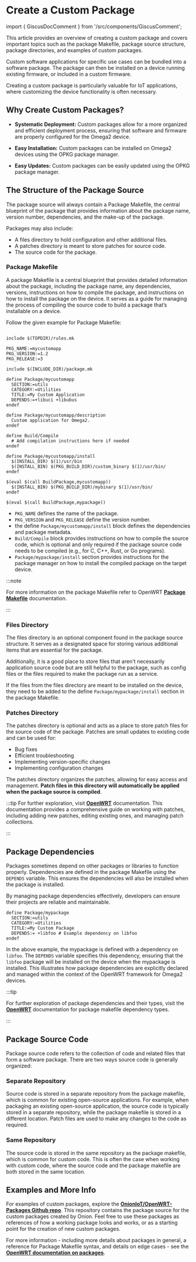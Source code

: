 # Create a Custom Package

import { GiscusDocComment } from '/src/components/GiscusComment';

This article provides an overview of creating a custom package and covers important topics such as the package Makefile, package source structure, package directories, and examples of custom packages.

Custom software applications for specific use cases can be bundled into a software package. The package can then be installed on a device running existing firmware, or included in a custom firmware.

Creating a custom package is particularly valuable for IoT applications, where customizing the device functionality is often necessary.

## Why Create Custom Packages?

- **Systematic Deployment:** Custom packages allow for a more organized and efficient deployment process, ensuring that software and firmware are properly configured for the Omega2 device.

- **Easy Installation:** Custom packages can be installed on Omega2 devices using the OPKG package manager.

- **Easy Updates:** Custom packages can be easily updated using the OPKG package manager.

## The Structure of the Package Source

The package source will always contain a Package Makefile, the central blueprint of the package that provides information about the package name, version number, dependencies, and the make-up of the package.

Packages may also include:

- A files directory to hold configuration and other additional files.
- A patches directory is meant to store patches for source code.
- The source code for the package.

### Package Makefile

A package Makefile is a central blueprint that provides detailed information about the package, including the package name, any dependencies, versions, instructions on how to compile the package, and instructions on how to install the package on the device. It serves as a guide for managing the process of compiling the source code to build a package that’s installable on a device.

Follow the given example for Package Makefile:

```shell

include $(TOPDIR)/rules.mk

PKG_NAME:=mycustomapp
PKG_VERSION:=1.2
PKG_RELEASE:=3

include $(INCLUDE_DIR)/package.mk

define Package/mycustomapp
  SECTION:=utils
  CATEGORY:=Utilities
  TITLE:=My Custom Application
  DEPENDS:=+libuci +libubus
endef

define Package/mycustomapp/description
  Custom application for Omega2.
endef

define Build/Compile
  # Add compilation instructions here if needed
endef

define Package/mycustomapp/install
  $(INSTALL_DIR) $(1)/usr/bin
  $(INSTALL_BIN) $(PKG_BUILD_DIR)/custom_binary $(1)/usr/bin/
endef

$(eval $(call BuildPackage,mycustomapp))
  $(INSTALL_BIN) $(PKG_BUILD_DIR)/mybinary $(1)/usr/bin/
endef

$(eval $(call BuildPackage,mypackage))

```

- `PKG_NAME` defines the name of the package.
- `PKG_VERSION` and `PKG_RELEASE` define the version number.
- the define `Package/mycustomapp/install` block defines the dependencies and package metadata.
- `Build/Compile` block provides instructions on how to compile the source code, which is optional and only required if the package source code needs to be compiled (e.g., for C, C++, Rust, or Go programs).
- `Package/mypackage/install` section provides instructions for the package manager on how to install the compiled package on the target device.

:::note

For more information on the package Makefile refer to OpenWRT [**Package Makefile**](https://openwrt.org/docs/guide-developer/packages#file_installation_macros) documentation.

:::

### Files Directory

The files directory is an optional component found in the package source structure. It serves as a designated space for storing various additional items that are essential for the package.

Additionally, it is a good place to store files that aren't necessarily application source code but are still helpful to the package, such as config files or the files required to make the package run as a service. 

If the files from the files directory are meant to be installed on the device, they need to be added to the define `Package/mypackage/install` section in the package Makefile.

### Patches Directory

The patches directory is optional and acts as a place to store patch files for the source code of the package. Patches are small updates to existing code and can be used for:

- Bug fixes
- Efficient troubleshooting
- Implementing version-specific changes
- Implementing configuration changes

The patches directory organizes the patches, allowing for easy access and management. **Patch files in this directory will automatically be applied when the package source is compiled**.

:::tip 
For further exploration, visit [**OpenWRT**](https://openwrt.org/docs/guide-developer/toolchain/use-patches-with-buildsystem) documentation. This documentation provides a comprehensive guide on working with patches, including adding new patches, editing existing ones, and managing patch collections.

:::

## Package Dependencies

Packages sometimes depend on other packages or libraries to function properly. Dependencies are defined in the package Makefile using the `DEPENDS` variable. This ensures the dependencies will also be installed when the package is installed.

By managing package dependencies effectively, developers can ensure their projects are reliable and maintainable.

```shell
define Package/mypackage
  SECTION:=utils
  CATEGORY:=Utilities
  TITLE:=My Custom Package
  DEPENDS:= +libfoo # Example dependency on libfoo
endef
```

In the above example, the mypackage is defined with a dependency on `libfoo`. The `DEPENDS` variable specifies this dependency, ensuring that the `libfoo` package will be installed on the device when the mypackage is installed. This illustrates how package dependencies are explicitly declared and managed within the context of the OpenWRT framework for Omega2 devices.

:::tip

For further exploration of package dependencies and their types, visit the [**OpenWRT**](https://openwrt.org/docs/guide-developer/packages#dependency_types) documentation for package makefile dependency types.

:::

## Package Source Code

Package source code refers to the collection of code and related files that form a software package. There are two ways source code is generally organized:

### Separate Repository

Source code is stored in a separate repository from the package makefile, which is common for existing open-source applications. For example, when packaging an existing open-source application, the source code is typically stored in a separate repository, while the package makefile is stored in a different location. Patch files are used to make any changes to the code as required.

### Same Repository

The source code is stored in the same repository as the package makefile, which is common for custom code. This is often the case when working with custom code, where the source code and the package makefile are both stored in the same location.

## Examples and More Info

For examples of custom packages, explore the [**OnionIoT/OpenWRT-Packages Github repo**](https://github.com/OnionIoT/OpenWRT-Packages/tree/openwrt-22.03). This repository contains the package source for the custom packages created by Onion. Feel free to use these packages as references of how a working package looks and works, or as a starting point for the creation of new custom packages.

For more information - including more details about packages in general, a reference for Package Makefile syntax, and details on edge cases - see the [**OpenWRT documentation on packages**](https://openwrt.org/docs/guide-developer/packages).

<GiscusDocComment /> 
